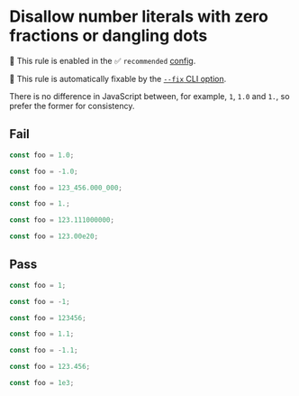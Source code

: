 # Disallow number literals with zero fractions or dangling dots

💼 This rule is enabled in the ✅ `recommended` [config](https://github.com/sindresorhus/eslint-plugin-unicorn#preset-configs).

🔧 This rule is automatically fixable by the [`--fix` CLI option](https://eslint.org/docs/latest/user-guide/command-line-interface#--fix).

<!-- end auto-generated rule header -->
<!-- Do not manually modify this header. Run: `npm run fix:eslint-docs` -->

There is no difference in JavaScript between, for example, `1`, `1.0` and `1.`, so prefer the former for consistency.

## Fail

```js
const foo = 1.0;
```

```js
const foo = -1.0;
```

```js
const foo = 123_456.000_000;
```

```js
const foo = 1.;
```

```js
const foo = 123.111000000;
```

```js
const foo = 123.00e20;
```

## Pass

```js
const foo = 1;
```

```js
const foo = -1;
```

```js
const foo = 123456;
```

```js
const foo = 1.1;
```

```js
const foo = -1.1;
```

```js
const foo = 123.456;
```

```js
const foo = 1e3;
```
